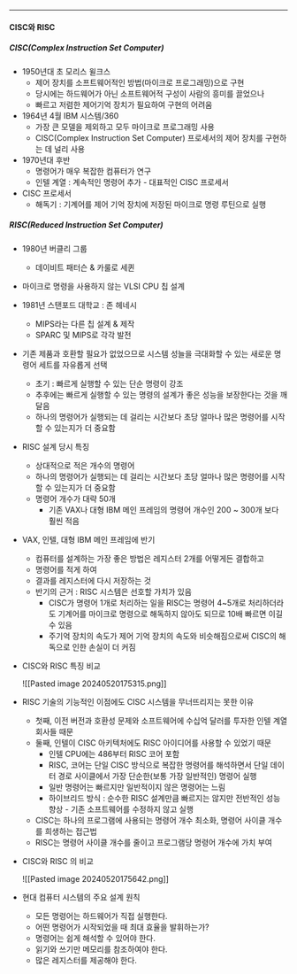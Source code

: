 
---
#### CISC와 RISC
##### CISC(Complex Instruction Set Computer)
- 1950년대 초 모리스 윌크스
	- 제어 장치를 소프트웨어적인 방법(마이크로 프로그래밍)으로 구현
	- 당시에는 하드웨어가 아닌 소프트웨어적 구성이 사람의 흥미를 끌었으나
	- 빠르고 저렴한 제어기억 장치가 필요하여 구현의 어려움
- 1964년 4월 IBM 시스템/360
	- 가장 큰 모델을 제외하고 모두 마이크로 프로그래밍 사용
	- CISC(Complex Instruction Set Computer) 프로세서의 제어 장치를 구현하는 데 널리 사용
- 1970년대 후반
	- 명령어가 매우 복잡한 컴퓨터가 연구
	- 인텔 계열 : 계속적인 명령어 추가 - 대표적인 CISC 프로세서
- CISC 프로세서
	- 해독기 : 기계어를 제어 기억 장치에 저장된 마이크로 명령 루틴으로 실행


##### RISC(Reduced Instruction Set Computer)
- 1980년 버클리 그룹
	- 데이비트 패터슨 & 카룰로 세퀸
- 마이크로 명령을 사용하지 않는 VLSI CPU 칩 설계
- 1981년 스탠포드 대학교 : 존 헤네시
	- MIPS라는 다른 칩 설계 & 제작
	- SPARC 및 MIPS로 각각 발전
- 기존 제품과 호환할 필요가 없었으므로 시스템 성늘을 극대화할 수 있는 새로운 명령어 세트를 자유롭게 선택
	- 초기 : 빠르게 실행할 수 있는 단순 명령이 강조
	- 추후에는 빠르게 실행할 수 있는 명령의 설계가 좋은 성능을 보장한다는 것을 깨달음
	- 하나의 명령어가 실행되는 데 걸리는 시간보다 초당 얼마나 많은 명령어를 시작할 수 있는지가 더 중요함
- RISC 설계 당시 특징
	- 상대적으로 적은 개수의 명령어
	- 하나의 명령어가 실행되는 데 걸리는 시간보다 초당 얼마나 많은 명령어를 시작할 수 있는지가 더 중요함
	- 명령어 개수가 대략 50개
		- 기존 VAX나 대형 IBM 메인 프레임의 명령어 개수인 200 ~ 300개 보다 훨씬 적음
- VAX, 인텔, 대형 IBM 메인 프레임에 반기
	- 컴퓨터를 설계하는 가장 좋은 방법은 레지스터 2개를 어떻게든 결합하고 
	- 명령어를 적게 하여
	- 결과를 레지스터에 다시 저장하는 것
	- 반기의 근거 : RISC 시스템은 선호할 가치가 있음
		- CISC가 명령어 1개로 처리하는 일을 RISC는 명령어 4~5개로 처리하더라도 기계어를 마이크로 명령으로 해독하지 않아도 되므로 10배 빠르면 이길 수 있음
		- 주기억 장치의 속도가 제어 기억 장치의 속도와 비슷해짐으로써 CISC의 해독으로 인한 손실이 더 커짐
- CISC와  RISC 특징 비교
	
	![[Pasted image 20240520175315.png]]
- RISC 기술의 기능적인 이점에도 CISC 시스템을 무너뜨리지는 못한 이유
	- 첫째, 이전 버전과 호환성 문제와 소프트웨어에 수십억 달러를 투자한 인텔 계열 회사들 때문
	- 둘째, 인텔이 CISC 아키텍처에도 RISC 아이디어를 사용할 수 있었기 때문
		- 인텔 CPU에는 486부터 RISC 코어 포함
		- RISC, 코어는 단일 CISC 방식으로 복잡한 명령어를 해석하면서 단일 데이터 경로 사이클에서 가장 단순한(보통 가장 일반적인) 명령어 실행
		- 일반 명령어는 빠르지만 일반적이지 않은 명령어는 느림
		- 하이브리드 방식 : 순수한 RISC 설계만큼 빠르지는 않지만 전반적인 성능 향상 - 기존 소프트웨어를 수정하지 않고 실행
	- CISC는 하나의 프로그램에 사용되는 명령어 개수 최소화, 명령어 사이클 개수를 희생하는 접근법
	- RISC는 명령어 사이클 개수를 줄이고 프로그램당 명령어 개수에 가치 부여
- CISC와 RISC 의 비교
	
	![[Pasted image 20240520175642.png]]
- 현대 컴퓨터 시스템의 주요 설계 원칙
	- 모든 명령어는 하드웨어가 직접 실행한다.
	- 어떤 명령어가 시작되었을 때 최대 효율을 발휘하는가?
	- 명령어는 쉽게 해석할 수 있어야 한다.
	- 읽기와 쓰기만 메모리를 참조하여야 한다.
	- 많은 레지스터를 제공해야 한다.
